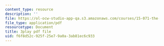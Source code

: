 ```yaml
---
content_type: resource
description: ''
file: https://ol-ocw-studio-app-qa.s3.amazonaws.com/courses/15-071-the-analytics-edge-spring-2017/f6f8d52c925f25e79a0a3ab81ec6c933_c_2RtTEkyo8.pdf
file_type: application/pdf
resourcetype: Document
title: 3play pdf file
uid: f6f8d52c-925f-25e7-9a0a-3ab81ec6c933
---
```

